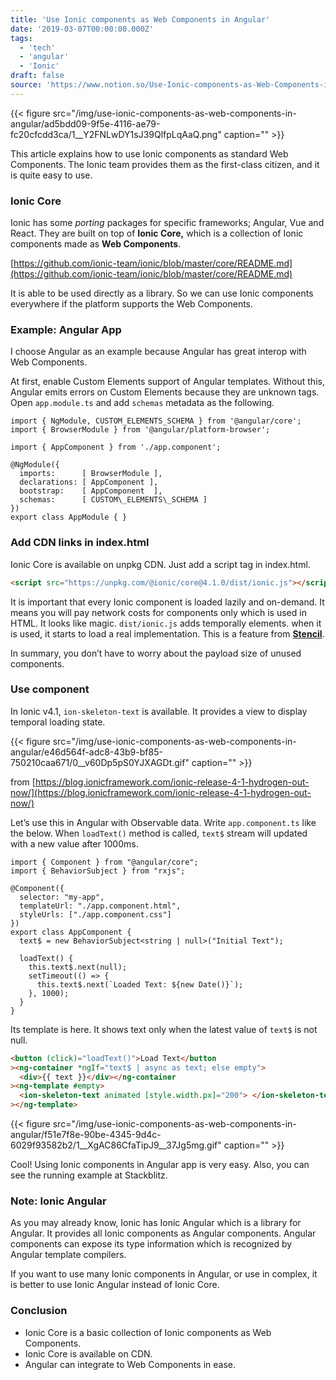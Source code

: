 ```yaml
---
title: 'Use Ionic components as Web Components in Angular'
date: '2019-03-07T00:00:00.000Z'
tags:
  - 'tech'
  - 'angular'
  - 'Ionic'
draft: false
source: 'https://www.notion.so/Use-Ionic-components-as-Web-Components-in-Angular-5abcd25b94664e91a124bb3a3026bc78'
---
```


{{< figure src="/img/use-ionic-components-as-web-components-in-angular/ad5bdd09-9f5e-4116-ae79-fc20cfcdd3ca/1__Y2FNLwDY1sJ39QlfpLqAaQ.png" caption="" >}}

This article explains how to use Ionic components as standard Web Components. The Ionic team provides them as the first-class citizen, and it is quite easy to use.

### Ionic Core

Ionic has some _porting_ packages for specific frameworks; Angular, Vue and React. They are built on top of **Ionic Core,** which is a collection of Ionic components made as **Web Components**.

[https://github.com/ionic-team/ionic/blob/master/core/README.md](https://github.com/ionic-team/ionic/blob/master/core/README.md)

It is able to be used directly as a library. So we can use Ionic components everywhere if the platform supports the Web Components.

### Example: Angular App

I choose Angular as an example because Angular has great interop with Web Components.

At first, enable Custom Elements support of Angular templates. Without this, Angular emits errors on Custom Elements because they are unknown tags. Open `app.module.ts` and add `schemas` metadata as the following.

```plain text
import { NgModule, CUSTOM_ELEMENTS_SCHEMA } from '@angular/core';
import { BrowserModule } from '@angular/platform-browser';

import { AppComponent } from './app.component';

@NgModule({
  imports:      [ BrowserModule ],
  declarations: [ AppComponent ],
  bootstrap:    [ AppComponent  ],
  schemas:      [ CUSTOM\_ELEMENTS\_SCHEMA ]
})
export class AppModule { }
```

### Add CDN links in index.html

Ionic Core is available on unpkg CDN. Just add a script tag in index.html.

```html
<script src="https://unpkg.com/@ionic/core@4.1.0/dist/ionic.js"></script>
```

It is important that every Ionic component is loaded lazily and on-demand. It means you will pay network costs for components only which is used in HTML. It looks like magic. `dist/ionic.js` adds temporally elements. when it is used, it starts to load a real implementation. This is a feature from [**Stencil**](https://stenciljs.com/).

In summary, you don’t have to worry about the payload size of unused components.

### Use component

In Ionic v4.1, `ion-skeleton-text` is available. It provides a view to display temporal loading state.

{{< figure src="/img/use-ionic-components-as-web-components-in-angular/e46d564f-adc8-43b9-bf85-750210caa671/0__v60Dp5pS0YJXAGDt.gif" caption="" >}}

from [https://blog.ionicframework.com/ionic-release-4-1-hydrogen-out-now/](https://blog.ionicframework.com/ionic-release-4-1-hydrogen-out-now/)

Let’s use this in Angular with Observable data. Write `app.component.ts` like the below. When `loadText()` method is called, `text$` stream will updated with a new value after 1000ms.

```plain text
import { Component } from "@angular/core";
import { BehaviorSubject } from "rxjs";

@Component({
  selector: "my-app",
  templateUrl: "./app.component.html",
  styleUrls: ["./app.component.css"]
})
export class AppComponent {
  text$ = new BehaviorSubject<string | null>("Initial Text");

  loadText() {
    this.text$.next(null);
    setTimeout(() => {
      this.text$.next(`Loaded Text: ${new Date()}`);
    }, 1000);
  }
}
```

Its template is here. It shows text only when the latest value of `text$` is not null.

```html
<button (click)="loadText()">Load Text</button
><ng-container *ngIf="text$ | async as text; else empty">
  <div>{{ text }}</div></ng-container
><ng-template #empty>
  <ion-skeleton-text animated [style.width.px]="200"> </ion-skeleton-text
></ng-template>
```

{{< figure src="/img/use-ionic-components-as-web-components-in-angular/f51e7f8e-90be-4345-9d4c-6029f93582b2/1__XgAC86CfaTipJ9__37Jg5mg.gif" caption="" >}}

Cool! Using Ionic components in Angular app is very easy. Also, you can see the running example at Stackblitz.

### Note: Ionic Angular

As you may already know, Ionic has Ionic Angular which is a library for Angular. It provides all Ionic components as Angular components. Angular components can expose its type information which is recognized by Angular template compilers.

If you want to use many Ionic components in Angular, or use in complex, it is better to use Ionic Angular instead of Ionic Core.

### Conclusion

- Ionic Core is a basic collection of Ionic components as Web Components.
- Ionic Core is available on CDN.
- Angular can integrate to Web Components in ease.
